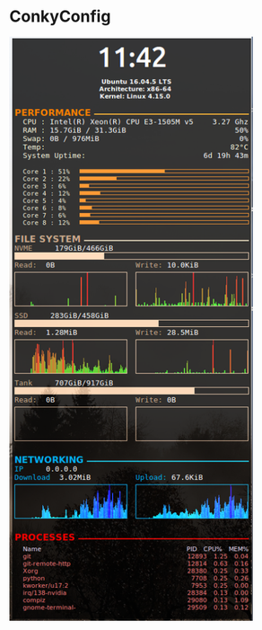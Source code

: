 # ConkyConfig

<img src="https://raw.githubusercontent.com/aadeel/ConkyConfig/master/screenshot.png" width="434" height="1040" />
